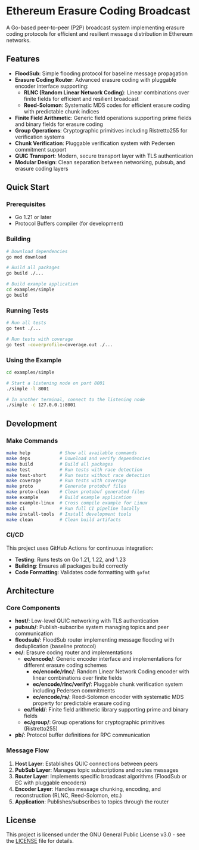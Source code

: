 # Ethereum Erasure Coding Broadcast

A Go-based peer-to-peer (P2P) broadcast system implementing erasure coding protocols for efficient and resilient message distribution in Ethereum networks.

## Features

- **FloodSub**: Simple flooding protocol for baseline message propagation
- **Erasure Coding Router**: Advanced erasure coding with pluggable encoder interface supporting:
  - **RLNC (Random Linear Network Coding)**: Linear combinations over finite fields for efficient and resilient broadcast
  - **Reed-Solomon**: Systematic MDS codes for efficient erasure coding with predictable chunk indices
- **Finite Field Arithmetic**: Generic field operations supporting prime fields and binary fields for erasure coding
- **Group Operations**: Cryptographic primitives including Ristretto255 for verification systems
- **Chunk Verification**: Pluggable verification system with Pedersen commitment support
- **QUIC Transport**: Modern, secure transport layer with TLS authentication
- **Modular Design**: Clean separation between networking, pubsub, and erasure coding layers

## Quick Start

### Prerequisites

- Go 1.21 or later
- Protocol Buffers compiler (for development)

### Building

```bash
# Download dependencies
go mod download

# Build all packages
go build ./...

# Build example application
cd examples/simple
go build
```

### Running Tests

```bash
# Run all tests
go test ./...

# Run tests with coverage
go test -coverprofile=coverage.out ./...
```

### Using the Example

```bash
cd examples/simple

# Start a listening node on port 8001
./simple -l 8001

# In another terminal, connect to the listening node
./simple -c 127.0.0.1:8001
```

## Development

### Make Commands

```bash
make help           # Show all available commands
make deps           # Download and verify dependencies
make build          # Build all packages
make test           # Run tests with race detection
make test-short     # Run tests without race detection
make coverage       # Run tests with coverage
make proto          # Generate protobuf files
make proto-clean    # Clean protobuf generated files
make example        # Build example application
make example-linux  # Cross compile example for Linux
make ci             # Run full CI pipeline locally
make install-tools  # Install development tools
make clean          # Clean build artifacts
```

### CI/CD

This project uses GitHub Actions for continuous integration:

- **Testing**: Runs tests on Go 1.21, 1.22, and 1.23
- **Building**: Ensures all packages build correctly
- **Code Formatting**: Validates code formatting with `gofmt`

## Architecture

### Core Components

- **host/**: Low-level QUIC networking with TLS authentication
- **pubsub/**: Publish-subscribe system managing topics and peer communication
- **floodsub/**: FloodSub router implementing message flooding with deduplication (baseline protocol)
- **ec/**: Erasure coding router and implementations
  - **ec/encode/**: Generic encoder interface and implementations for different erasure coding schemes
    - **ec/encode/rlnc/**: Random Linear Network Coding encoder with linear combinations over finite fields
    - **ec/encode/rlnc/verify/**: Pluggable chunk verification system including Pedersen commitments
    - **ec/encode/rs/**: Reed-Solomon encoder with systematic MDS property for predictable erasure coding
  - **ec/field/**: Finite field arithmetic library supporting prime and binary fields
  - **ec/group/**: Group operations for cryptographic primitives (Ristretto255)
- **pb/**: Protocol buffer definitions for RPC communication

### Message Flow

1. **Host Layer**: Establishes QUIC connections between peers
2. **PubSub Layer**: Manages topic subscriptions and routes messages
3. **Router Layer**: Implements specific broadcast algorithms (FloodSub or EC with pluggable encoders)
4. **Encoder Layer**: Handles message chunking, encoding, and reconstruction (RLNC, Reed-Solomon, etc.)
5. **Application**: Publishes/subscribes to topics through the router

## License

This project is licensed under the GNU General Public License v3.0 - see the [LICENSE](LICENSE) file for details.
